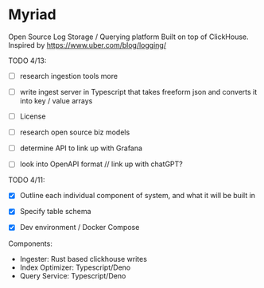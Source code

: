 # Myriad

Open Source Log Storage / Querying platform Built on top of ClickHouse. Inspired by https://www.uber.com/blog/logging/


TODO 4/13:
- [ ] research ingestion tools more
- [ ] write ingest server in Typescript that takes freeform json and converts it into key / value arrays
- [ ] License
- [ ] research open source biz models
- [ ] determine API to link up with Grafana
- [ ] look into OpenAPI format // link up with chatGPT?


TODO 4/11:

- [x] Outline each individual component of system, and what it will be built in
- [x] Specify table schema
- [x] Dev environment / Docker Compose



Components:

- Ingester: Rust based clickhouse writes
- Index Optimizer: Typescript/Deno
- Query Service: Typescript/Deno
